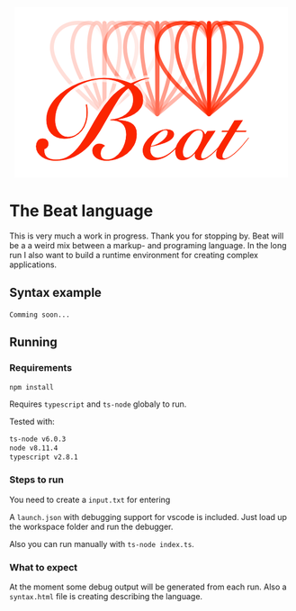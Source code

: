 <p align="center"><img src="./files/logo.png" /></p>

# The Beat language

This is very much a work in progress. Thank you for stopping by. Beat will be a a weird mix between a markup- and programing language. In the long run I also want to build a runtime environment for creating complex applications.

## Syntax example

```
Comming soon...
```

## Running

### Requirements
```
npm install
```
Requires `typescript` and `ts-node` globaly to run.

Tested with:
```
ts-node v6.0.3
node v8.11.4
typescript v2.8.1
```

### Steps to run

You need to create a `input.txt` for entering 

A `launch.json` with debugging support for vscode is included. Just load up the workspace folder and run the debugger.

Also you can run manually with `ts-node index.ts`.

### What to expect

At the moment some debug output will be generated from each run. Also a `syntax.html` file is creating describing the language.